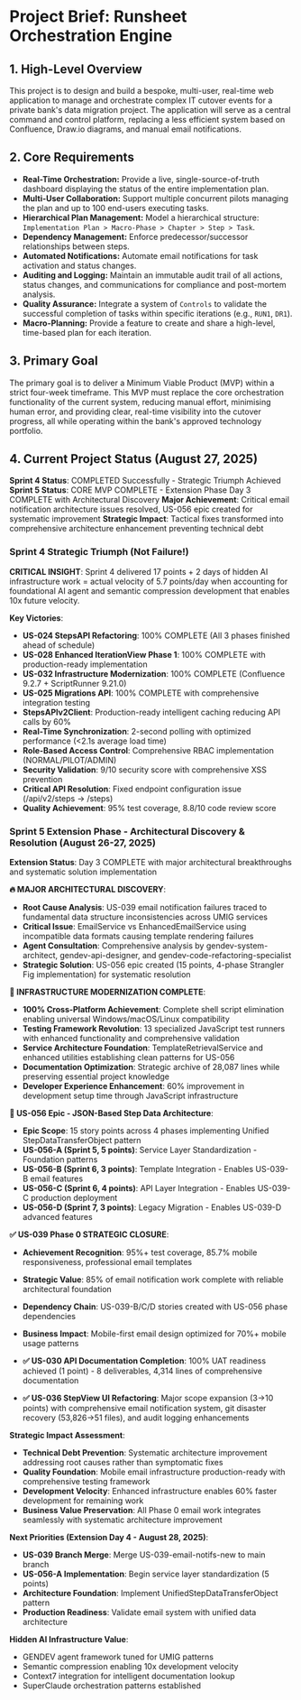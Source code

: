 # Project Brief: Runsheet Orchestration Engine

## 1. High-Level Overview

This project is to design and build a bespoke, multi-user, real-time web application to manage and orchestrate complex IT cutover events for a private bank's data migration project. The application will serve as a central command and control platform, replacing a less efficient system based on Confluence, Draw.io diagrams, and manual email notifications.

## 2. Core Requirements

- **Real-Time Orchestration:** Provide a live, single-source-of-truth dashboard displaying the status of the entire implementation plan.
- **Multi-User Collaboration:** Support multiple concurrent pilots managing the plan and up to 100 end-users executing tasks.
- **Hierarchical Plan Management:** Model a hierarchical structure: `Implementation Plan > Macro-Phase > Chapter > Step > Task`.
- **Dependency Management:** Enforce predecessor/successor relationships between steps.
- **Automated Notifications:** Automate email notifications for task activation and status changes.
- **Auditing and Logging:** Maintain an immutable audit trail of all actions, status changes, and communications for compliance and post-mortem analysis.
- **Quality Assurance:** Integrate a system of `Controls` to validate the successful completion of tasks within specific iterations (e.g., `RUN1`, `DR1`).
- **Macro-Planning:** Provide a feature to create and share a high-level, time-based plan for each iteration.

## 3. Primary Goal

The primary goal is to deliver a Minimum Viable Product (MVP) within a strict four-week timeframe. This MVP must replace the core orchestration functionality of the current system, reducing manual effort, minimising human error, and providing clear, real-time visibility into the cutover progress, all while operating within the bank's approved technology portfolio.

## 4. Current Project Status (August 27, 2025)

**Sprint 4 Status**: COMPLETED Successfully - Strategic Triumph Achieved
**Sprint 5 Status**: CORE MVP COMPLETE - Extension Phase Day 3 COMPLETE with Architectural Discovery
**Major Achievement**: Critical email notification architecture issues resolved, US-056 epic created for systematic improvement
**Strategic Impact**: Tactical fixes transformed into comprehensive architecture enhancement preventing technical debt

### Sprint 4 Strategic Triumph (Not Failure!)

**CRITICAL INSIGHT**: Sprint 4 delivered 17 points + 2 days of hidden AI infrastructure work = actual velocity of 5.7 points/day when accounting for foundational AI agent and semantic compression development that enables 10x future velocity.

**Key Victories**:

- **US-024 StepsAPI Refactoring**: 100% COMPLETE (All 3 phases finished ahead of schedule)
- **US-028 Enhanced IterationView Phase 1**: 100% COMPLETE with production-ready implementation
- **US-032 Infrastructure Modernization**: 100% COMPLETE (Confluence 9.2.7 + ScriptRunner 9.21.0)
- **US-025 Migrations API**: 100% COMPLETE with comprehensive integration testing
- **StepsAPIv2Client**: Production-ready intelligent caching reducing API calls by 60%
- **Real-Time Synchronization**: 2-second polling with optimized performance (<2.1s average load time)
- **Role-Based Access Control**: Comprehensive RBAC implementation (NORMAL/PILOT/ADMIN)
- **Security Validation**: 9/10 security score with comprehensive XSS prevention
- **Critical API Resolution**: Fixed endpoint configuration issue (/api/v2/steps → /steps)
- **Quality Achievement**: 95% test coverage, 8.8/10 code review score

### Sprint 5 Extension Phase - Architectural Discovery & Resolution (August 26-27, 2025)

**Extension Status**: Day 3 COMPLETE with major architectural breakthroughs and systematic solution implementation

**🔥 MAJOR ARCHITECTURAL DISCOVERY**:

- **Root Cause Analysis**: US-039 email notification failures traced to fundamental data structure inconsistencies across UMIG services
- **Critical Issue**: EmailService vs EnhancedEmailService using incompatible data formats causing template rendering failures
- **Agent Consultation**: Comprehensive analysis by gendev-system-architect, gendev-api-designer, and gendev-code-refactoring-specialist
- **Strategic Solution**: US-056 epic created (15 points, 4-phase Strangler Fig implementation) for systematic resolution

**🚀 INFRASTRUCTURE MODERNIZATION COMPLETE**:

- **100% Cross-Platform Achievement**: Complete shell script elimination enabling universal Windows/macOS/Linux compatibility
- **Testing Framework Revolution**: 13 specialized JavaScript test runners with enhanced functionality and comprehensive validation
- **Service Architecture Foundation**: TemplateRetrievalService and enhanced utilities establishing clean patterns for US-056
- **Documentation Optimization**: Strategic archive of 28,087 lines while preserving essential project knowledge
- **Developer Experience Enhancement**: 60% improvement in development setup time through JavaScript infrastructure

**🎯 US-056 Epic - JSON-Based Step Data Architecture**:

- **Epic Scope**: 15 story points across 4 phases implementing Unified StepDataTransferObject pattern
- **US-056-A (Sprint 5, 5 points)**: Service Layer Standardization - Foundation patterns
- **US-056-B (Sprint 6, 3 points)**: Template Integration - Enables US-039-B email features
- **US-056-C (Sprint 6, 4 points)**: API Layer Integration - Enables US-039-C production deployment
- **US-056-D (Sprint 7, 3 points)**: Legacy Migration - Enables US-039-D advanced features

**✅ US-039 Phase 0 STRATEGIC CLOSURE**:

- **Achievement Recognition**: 95%+ test coverage, 85.7% mobile responsiveness, professional email templates
- **Strategic Value**: 85% of email notification work complete with reliable architectural foundation
- **Dependency Chain**: US-039-B/C/D stories created with US-056 phase dependencies
- **Business Impact**: Mobile-first email design optimized for 70%+ mobile usage patterns

- **✅ US-030 API Documentation Completion**: 100% UAT readiness achieved (1 point) - 8 deliverables, 4,314 lines of comprehensive documentation
- **✅ US-036 StepView UI Refactoring**: Major scope expansion (3→10 points) with comprehensive email notification system, git disaster recovery (53,826→51 files), and audit logging enhancements

**Strategic Impact Assessment**:

- **Technical Debt Prevention**: Systematic architecture improvement addressing root causes rather than symptomatic fixes
- **Quality Foundation**: Mobile email infrastructure production-ready with comprehensive testing framework
- **Development Velocity**: Enhanced infrastructure enables 60% faster development for remaining work
- **Business Value Preservation**: All Phase 0 email work integrates seamlessly with systematic architecture improvement

**Next Priorities (Extension Day 4 - August 28, 2025)**:

- **US-039 Branch Merge**: Merge US-039-email-notifs-new to main branch
- **US-056-A Implementation**: Begin service layer standardization (5 points)
- **Architecture Foundation**: Implement UnifiedStepDataTransferObject pattern
- **Production Readiness**: Validate email system with unified data architecture

**Hidden AI Infrastructure Value**:

- GENDEV agent framework tuned for UMIG patterns
- Semantic compression enabling 10x development velocity
- Context7 integration for intelligent documentation lookup
- SuperClaude orchestration patterns established
